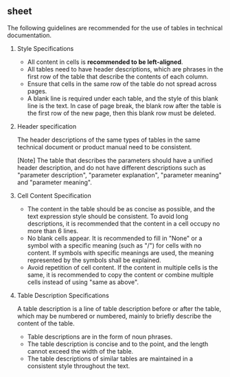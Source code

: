 ## sheet

The following guidelines are recommended for the use of tables in technical documentation.

1. Style Specifications

    - All content in cells is **recommended to be left-aligned**.
    - All tables need to have header descriptions, which are phrases in the first row of the table that describe the contents of each column.
    - Ensure that cells in the same row of the table do not spread across pages.
    - A blank line is required under each table, and the style of this blank line is the text. In case of page break, the blank row after the table is the first row of the new page, then this blank row must be deleted.

2. Header specification

    The header descriptions of the same types of tables in the same technical document or product manual need to be consistent.

    [Note] The table that describes the parameters should have a unified header description, and do not have different descriptions such as "parameter description", "parameter explanation", "parameter meaning" and "parameter meaning".

3. Cell Content Specification

    - The content in the table should be as concise as possible, and the text expression style should be consistent. To avoid long descriptions, it is recommended that the content in a cell occupy no more than 6 lines.
    - No blank cells appear. It is recommended to fill in "None" or a symbol with a specific meaning (such as "/") for cells with no content. If symbols with specific meanings are used, the meaning represented by the symbols shall be explained.
    - Avoid repetition of cell content. If the content in multiple cells is the same, it is recommended to copy the content or combine multiple cells instead of using "same as above".

4. Table Description Specifications

    A table description is a line of table description before or after the table, which may be numbered or numbered, mainly to briefly describe the content of the table.

    - Table descriptions are in the form of noun phrases.
    - The table description is concise and to the point, and the length cannot exceed the width of the table.
    - The table descriptions of similar tables are maintained in a consistent style throughout the text.
